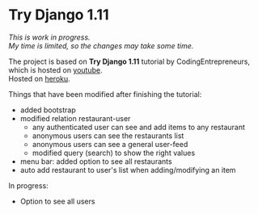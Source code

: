 # Try Django 1.11

<p class="text-muted">
    <i>
        This is work in progress.<br/>
        My time is limited, so the changes may take some time.
    </i>
</p>

<p>
    The project is based on <strong>Try Django 1.11</strong> tutorial by CodingEntrepreneurs, which is hosted on
    <a href="https://www.youtube.com/watch?v=yDv5FIAeyoY">youtube</a>.
    <br/>Hosted on <a href="https://gabriel-muy-picky.herokuapp.com/">heroku</a>.
</p>

Things that have been modified after finishing the tutorial:
<ul>
    <li>added bootstrap</li>
    <li>modified relation restaurant-user
        <ul>
            <li>any authenticated user can see and add items to any restaurant</li>
            <li>anonymous users can see the restaurants list</li>
            <li>anonymous users can see a general user-feed</li>
            <li>modified query (search) to show the right values</li>
        </ul>
    <li>menu bar: added option to see all restaurants</li>
    <li>auto add restaurant to user's list when adding/modifying an item</li>
</ul>

In progress:
<ul>
    <li>Option to see all users</li>
</ul>

